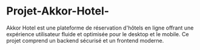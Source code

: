 # Projet-Akkor-Hotel-
Akkor Hotel est une plateforme de réservation d'hôtels en ligne offrant une expérience utilisateur fluide et optimisée pour le desktop et le mobile. Ce projet comprend un backend sécurisé  et un frontend moderne.
